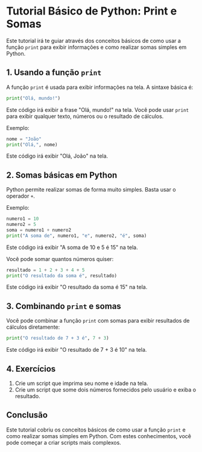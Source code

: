 # Tutorial Básico de Python: Print e Somas

Este tutorial irá te guiar através dos conceitos básicos de como usar a função `print` para exibir informações e como realizar somas simples em Python.

## 1. Usando a função `print`

A função `print` é usada para exibir informações na tela. A sintaxe básica é:

```python
print("Olá, mundo!")
```

Este código irá exibir a frase "Olá, mundo!" na tela. Você pode usar `print` para exibir qualquer texto, números ou o resultado de cálculos.

Exemplo:

```python
nome = "João"
print("Olá,", nome)
```

Este código irá exibir "Olá, João" na tela.

## 2. Somas básicas em Python

Python permite realizar somas de forma muito simples. Basta usar o operador `+`.

Exemplo:

```python
numero1 = 10
numero2 = 5
soma = numero1 + numero2
print("A soma de", numero1, "e", numero2, "é", soma)
```

Este código irá exibir "A soma de 10 e 5 é 15" na tela.

Você pode somar quantos números quiser:

```python
resultado = 1 + 2 + 3 + 4 + 5
print("O resultado da soma é", resultado)
```

Este código irá exibir "O resultado da soma é 15" na tela.

## 3. Combinando `print` e somas

Você pode combinar a função `print` com somas para exibir resultados de cálculos diretamente:

```python
print("O resultado de 7 + 3 é", 7 + 3)
```

Este código irá exibir "O resultado de 7 + 3 é 10" na tela.

## 4. Exercícios

1. Crie um script que imprima seu nome e idade na tela.
2. Crie um script que some dois números fornecidos pelo usuário e exiba o resultado.

## Conclusão

Este tutorial cobriu os conceitos básicos de como usar a função `print` e como realizar somas simples em Python. Com estes conhecimentos, você pode começar a criar scripts mais complexos.
